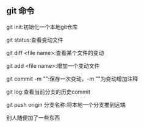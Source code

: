 ## git 命令
git init:初始化一个本地git仓库

git status:查看变动文件

git diff \<file name\>:查看某个文件的变动

git add \<file name\>:增加一个变动文件

git commit -m "":保存一次变动，-m ""为变动增加注释

git log:查看当前分支的历史commit

git push origin 分支名称:将本地一个分支推到远端

别人随便加了一些东西

